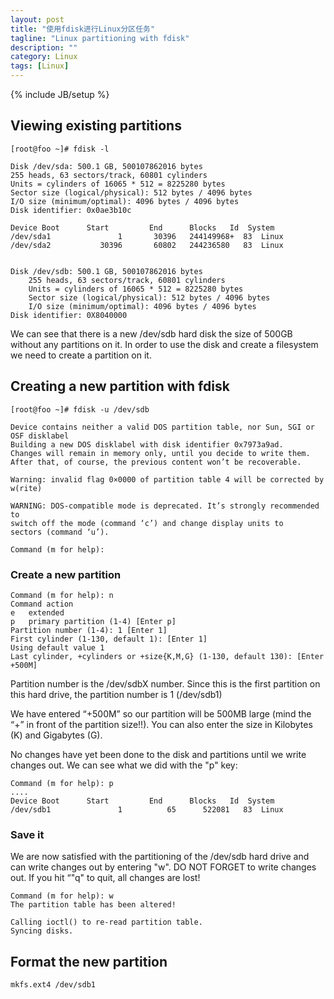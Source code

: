 ```yaml
---
layout: post
title: "使用fdisk进行Linux分区任务"
tagline: "Linux partitioning with fdisk"
description: ""
category: Linux 
tags: [Linux]
---
```

{% include JB/setup %}

##  Viewing existing partitions

	[root@foo ~]# fdisk -l

	Disk /dev/sda: 500.1 GB, 500107862016 bytes
	255 heads, 63 sectors/track, 60801 cylinders
	Units = cylinders of 16065 * 512 = 8225280 bytes
	Sector size (logical/physical): 512 bytes / 4096 bytes
	I/O size (minimum/optimal): 4096 bytes / 4096 bytes
	Disk identifier: 0x0ae3b10c

   	Device Boot      Start         End      Blocks   Id  System
	/dev/sda1               1       30396   244149968+  83  Linux
	/dev/sda2           30396       60802   244236580   83  Linux

	
	Disk /dev/sdb: 500.1 GB, 500107862016 bytes
        255 heads, 63 sectors/track, 60801 cylinders
        Units = cylinders of 16065 * 512 = 8225280 bytes
        Sector size (logical/physical): 512 bytes / 4096 bytes
        I/O size (minimum/optimal): 4096 bytes / 4096 bytes
	Disk identifier: 0X8040000

We can see that there is a new /dev/sdb hard disk the size of 500GB without any partitions on it. In order to use the disk and create a filesystem we need to create a  partition on it.

## Creating a new partition with fdisk

	[root@foo ~]# fdisk -u /dev/sdb

	Device contains neither a valid DOS partition table, nor Sun, SGI or OSF disklabel
	Building a new DOS disklabel with disk identifier 0x7973a9ad.
	Changes will remain in memory only, until you decide to write them.
	After that, of course, the previous content won’t be recoverable.
 
	Warning: invalid flag 0×0000 of partition table 4 will be corrected by w(rite)
 
	WARNING: DOS-compatible mode is deprecated. It’s strongly recommended to
	switch off the mode (command ‘c’) and change display units to
	sectors (command ‘u’).
 
	Command (m for help):	

### Create a new partition
	
	Command (m for help): n
	Command action
	e   extended
	p   primary partition (1-4) [Enter p]
	Partition number (1-4): 1 [Enter 1]
	First cylinder (1-130, default 1): [Enter 1]
	Using default value 1
	Last cylinder, +cylinders or +size{K,M,G} (1-130, default 130): [Enter +500M]

Partition number is the /dev/sdbX number. Since this is the first partition on this hard drive, the partition number is 1 (/dev/sdb1)

We have entered “+500M” so our partition will be 500MB large (mind the “+” in front of the partition size!!). You can also enter the size in Kilobytes (K) and Gigabytes (G).

No changes have yet been done to the disk and partitions until we write changes out. We can see what we did with the "p" key:

	Command (m for help): p
 	....
	Device Boot      Start         End      Blocks   Id  System
	/dev/sdb1               1          65      522081   83  Linux

### Save it

We are now satisfied with the partitioning of the /dev/sdb hard drive and can write changes out by entering "w". DO NOT FORGET to write changes out. If you hit “"q" to quit, all changes are lost!	

	Command (m for help): w
	The partition table has been altered!
 
	Calling ioctl() to re-read partition table.
	Syncing disks.

## Format the new partition

	mkfs.ext4 /dev/sdb1

